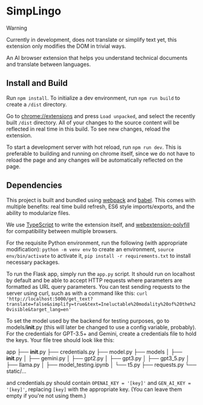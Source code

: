 # SimpLingo
> [!WARNING]
> Currently in development, does not translate or simplify text yet, this extension only modifies the DOM in trivial ways.

An AI browser extension that helps you understand technical documents and translate between languages.

## Install and Build

Run ```npm install```. To initialize a dev environment, run ```npm run build``` to create a ```/dist``` directory. 

Go to [chrome://extensions](chrome://extensions) and press ```Load unpacked```, and select the recently built ```/dist``` directory. All of your changes to the source content will be reflected in real time in this build. To see new changes, reload the extension.

To start a development server with hot reload, run ```npm run dev```. This is preferable to building and running on chrome itself, since we do not have to reload the page and any changes will be automatically reflected on the page. 

## Dependencies

This project is built and bundled using [webpack](https://webpack.js.org) and [babel](https://www.npmjs.com/package/babel-loader). This comes with multiple benefits: real time build refresh, ES6 style imports/exports, and the ability to modularize files. 

We use [TypeScript](https://www.typescriptlang.org) to write the extension itself, and [webextension-polyfill](https://github.com/mozilla/webextension-polyfill) for compatibility between multiple browsers.


For the requisite Python environment, run the following (with appropriate modification):  ```python -m venv env``` to create an environment, ```source env/bin/activate``` to activate it, ```pip install -r requirements.txt``` to install necessary packages. 

To run the Flask app, simply run the ```app.py``` script. It should run on localhost by default and be able to accept HTTP requests where parameters are formatted as URL query parameters.
You can test sending requests to the server using curl, such as with a command like this: ```curl 'http://localhost:5000/get_text?translate=false&simplify=true&text=Ineluctable%20modality%20of%20the%20visible&target_lang=en'```

To set the model used by the backend for testing purposes, go to models/__init__.py (this will later be changed to use a config variable, probably). For the credentials for GPT-3.5+ and Gemini, create a credentials file to hold the keys. Your file tree should look like this:

app
├── __init__.py
├── credentials.py
├── model.py
├── models
│   ├── __init__.py
│   ├── gemini.py
│   ├── gpt2.py
│   ├── gpt3.py
│   ├── gpt3_5.py
│   ├── llama.py
│   ├── model_testing.ipynb
│   └── t5.py
├── requests.py
└── static/...

and credentials.py should contain ```OPENAI_KEY = '[key]'``` and ```GEN_AI_KEY = '[key]'```, replacing ```[key]``` with the appropriate key. (You can leave them empty if you're not using them.)